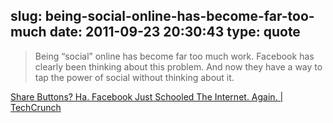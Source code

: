 slug: being-social-online-has-become-far-too-much
date: 2011-09-23 20:30:43
type: quote
---

> Being “social” online has become far too much work. Facebook has clearly been thinking about this problem. And now they have a way to tap the power of social without thinking about it.

[Share Buttons? Ha. Facebook Just Schooled The Internet. Again. | TechCrunch](http://techcrunch.com/2011/09/22/button-down/)
